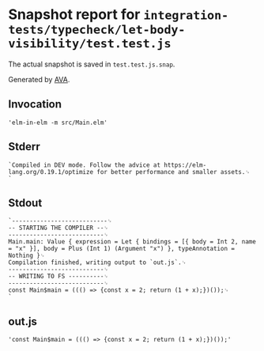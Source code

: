 # Snapshot report for `integration-tests/typecheck/let-body-visibility/test.test.js`

The actual snapshot is saved in `test.test.js.snap`.

Generated by [AVA](https://avajs.dev).

## Invocation

    'elm-in-elm -m src/Main.elm'

## Stderr

    `Compiled in DEV mode. Follow the advice at https://elm-lang.org/0.19.1/optimize for better performance and smaller assets.␊
    `

## Stdout

    `---------------------------␊
    -- STARTING THE COMPILER --␊
    ---------------------------␊
    Main.main: Value { expression = Let { bindings = [{ body = Int 2, name = "x" }], body = Plus (Int 1) (Argument "x") }, typeAnnotation = Nothing }␊
    Compilation finished, writing output to `out.js`.␊
    ---------------------------␊
    -- WRITING TO FS ----------␊
    ---------------------------␊
    const Main$main = ((() => {const x = 2; return (1 + x);})());␊
    `

## out.js

    'const Main$main = ((() => {const x = 2; return (1 + x);})());'
